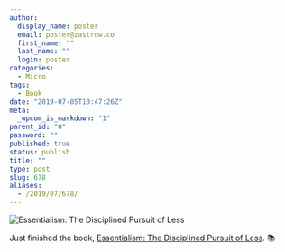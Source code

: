 ```yaml
---
author:
  display_name: poster
  email: poster@zastrow.co
  first_name: ""
  last_name: ""
  login: poster
categories:
  - Micro
tags:
  - Book
date: "2019-07-05T10:47:26Z"
meta:
  _wpcom_is_markdown: "1"
parent_id: "0"
password: ""
published: true
status: publish
title: ""
type: post
slug: 678
aliases:
  - /2019/07/678/
---
```

<p><img src="https://i.gr-assets.com/images/S/compressed.photo.goodreads.com/books/1454807821l/28950082.jpg" alt="Essentialism: The Disciplined Pursuit of Less" /></p>

<p>Just finished the book, <a href="https://www.goodreads.com/review/show/2883892728?utm_medium=api&amp;utm_source=rss">Essentialism: The Disciplined Pursuit of Less</a>. 📚</p>
